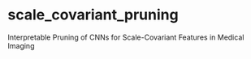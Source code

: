 # scale_covariant_pruning
Interpretable Pruning of CNNs for Scale-Covariant Features in Medical Imaging
